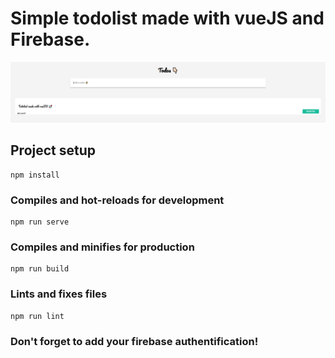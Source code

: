 # Simple todolist made with vueJS and Firebase.

![Todolist](https://raw.githubusercontent.com/bennymeier/VueJS-Todo/master/todo.PNG)

## Project setup
```
npm install
```

### Compiles and hot-reloads for development
```
npm run serve
```

### Compiles and minifies for production
```
npm run build
```

### Lints and fixes files
```
npm run lint
```

### Don't forget to add your firebase authentification!
